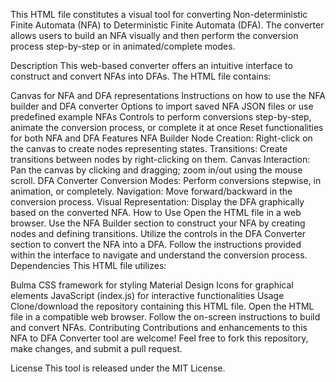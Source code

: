This HTML file constitutes a visual tool for converting Non-deterministic Finite Automata (NFA) to Deterministic Finite Automata (DFA). The converter allows users to build an NFA visually and then perform the conversion process step-by-step or in animated/complete modes.

Description
This web-based converter offers an intuitive interface to construct and convert NFAs into DFAs. The HTML file contains:

Canvas for NFA and DFA representations
Instructions on how to use the NFA builder and DFA converter
Options to import saved NFA JSON files or use predefined example NFAs
Controls to perform conversions step-by-step, animate the conversion process, or complete it at once
Reset functionalities for both NFA and DFA
Features
NFA Builder
Node Creation: Right-click on the canvas to create nodes representing states.
Transitions: Create transitions between nodes by right-clicking on them.
Canvas Interaction: Pan the canvas by clicking and dragging; zoom in/out using the mouse scroll.
DFA Converter
Conversion Modes: Perform conversions stepwise, in animation, or completely.
Navigation: Move forward/backward in the conversion process.
Visual Representation: Display the DFA graphically based on the converted NFA.
How to Use
Open the HTML file in a web browser.
Use the NFA Builder section to construct your NFA by creating nodes and defining transitions.
Utilize the controls in the DFA Converter section to convert the NFA into a DFA.
Follow the instructions provided within the interface to navigate and understand the conversion process.
Dependencies
This HTML file utilizes:

Bulma CSS framework for styling
Material Design Icons for graphical elements
JavaScript (index.js) for interactive functionalities
Usage
Clone/download the repository containing this HTML file.
Open the HTML file in a compatible web browser.
Follow the on-screen instructions to build and convert NFAs.
Contributing
Contributions and enhancements to this NFA to DFA Converter tool are welcome! Feel free to fork this repository, make changes, and submit a pull request.

License
This tool is released under the MIT License.
